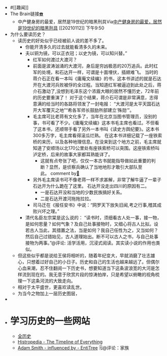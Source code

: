 - #[[趣闻]]
- The Brain链接[☎️](brain://api.thebrain.com/g7PXu0IyM0ucARb24SvxiA/N7WoBmDXr0qq0Dbhrzcmmw/%E5%8E%86%E5%8F%B2%E5%AD%A6)
    - 中产健身房的最爱，居然是19世纪的暗黑刑具Via[中产健身房的最爱，居然是19世纪的暗黑刑具](https://mp.weixin.qq.com/s?__biz=MjM5NzUzODI1Mg==&mid=2652644878&idx=1&sn=be0e247954c028f3b5b89be66557e19a&chksm=bd30f6ad8a477fbb668fe23a306faeda569ef56a55218984e2ee4a0e7845cac4a4502d8614ad) [[20210112]] 下午9:50
- 为什么要读历史？
    - 读历史的好处似乎已经被前人说的差不多了。
        - 你能开清多久的过去就能看清多久的未来。
        - 夫以铜为镜，可以正衣冠；以史为镜，可以知兴替。”
            - 红军如何渡过大渡河？
            - 前面是波涛汹涌的大渡河，身后是穷凶极恶的20万追兵。此时红军的处境，和石达开一样，可谓是十面埋伏，插翅难飞。 当时的蒋介石正在看一本叫《庸庵文续编》的书，这本书讲述的就是石达开在大渡河兵败被俘的全过程。当知道红军被逼迫到此处之后，蒋介石激动了,没想到毛泽东这个浓眉大眼的居然不懂历史，72年前的历史要重演了！ 对于这个结果，蒋介石可谓是非常满意，志得意满的给当时的各路将领发了一封电报： “大渡河是太平天国石达开大军覆灭之地”“希各军师长鼓励所部建立‘殊勋’”。
            - 毛主席可比老蒋有文化多了，当年在北京当图书管理员，没别的事，书可看了不少。《庸庵文续编》这本书毛主席也看过。不但看了这本书，还顺带手看了另外一本书叫《读史方舆纪要》。这本书300多万字，毛主席看得滚瓜烂熟。 在这本书详细记载了一座铁索桥的来历，以及各种地理信息。在没来到这个地方之前，毛主席就知道了安顺场以北170公里处有座铁索桥可以突围。这座铁索桥叫泸定桥，后来的故事大家都耳熟能详了。
                - 这就有点夸张了吧，仅仅一本古书就能指导做如此重要的判断？显然，是侦察兵确认了当地地形才敢引大部队至此。 comment by[🔗](https://www.diigo.com/profile/wangxiaohui19880214)
            - 另外毛主席读书可不像老蒋一样不求甚解，非常了解牛逼了一辈子石达开为什么跪在了这里。 石达开没走出四川的原因有二。
                - 一是石达开没和当地的少数民族搞好关系。
                - 二是石达开渡河拖拖拉拉。
            - 司马迁在《报任安书》中说：“网罗天下放失旧闻,考之行事,稽其成败兴坏之理。”
        - 清代名臣左宗棠是这么说的： “读书时，须细看古人处一事，接一物，是如何思量？如何气象？及自己处事接物时，又细心将古人比拟。设若古人当此，其措置之法，当是如何？我自己任性为之，又当如何？然后自己过错始见，古人道理始出。断不可以古人之书，与自己处事接物为两事。”@评论: 活学活用，沉浸式阅读。其实读小说的作用也类似。
    - 但这些似乎都是说给王侯将相听的，随着年纪变大，早就消磨了壮志雄心，只想着过好自己的小日子。历史和自己的生活也越来越远了。但偶尔心血来潮，忍不住翻阅一下历史书，想要知道当下这条波浪宽的大河是怎样流到现在的。我无意于欣赏片段的惊涛拍岸，只是希望以俯瞰的视角梳理一下这条河流的大致走向。
    - 相对于太平盛世，更喜欢读乱世。
    - 为当今之物加上一层历史图层，
- 
- # 学习历史的一些网站
    - [全历史](https://www.allhistory.com/)
    - [Histropedia - The Timeline of Everything](https://histropedia.com/timeline-everything)
    - [Adam Smith - influenced by - EntiTree](https://www.entitree.com/en/influenced_by/Adam_Smith) 🗒@评论：家族
